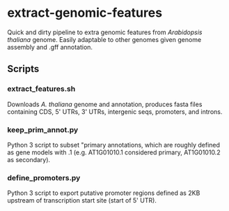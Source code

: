 # extract-genomic-features
Quick and dirty pipeline to extra genomic features from *Arabidopsis thaliana* genome. Easily adaptable to other genomes given genome assembly and .gff annotation.

## Scripts
### extract_features.sh
Downloads *A. thaliana* genome and annotation, produces fasta files containing CDS, 5' UTRs, 3' UTRs, intergenic seqs, promoters, and introns.

### keep_prim_annot.py
Python 3 script to subset "primary annotations, which are roughly defined as gene models with .1 (e.g. AT1G01010.1 considered primary, AT1G01010.2 as secondary).  

### define_promoters.py 
Python 3 script to export putative promoter regions defined as 2KB upstream of transcription start site (start of 5' UTR). 
